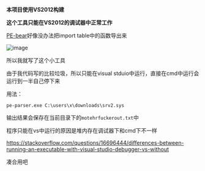 **本项目使用VS2012构建**

**这个工具只能在VS2012的调试器中正常工作**

[PE-bear](https://github.com/hasherezade/pe-bear-releases)好像没办法把import table中的函数导出来

![image](https://user-images.githubusercontent.com/106856146/171994056-102b6834-f6ce-4957-a27d-530f2c126f14.png)

所以我就写了这个小工具

由于我代码写的比较垃圾，所以只能在visual stduio中运行，直接在cmd中运行会运行到一半自己停下来

用法：
```
pe-parser.exe C:\users\x\downloads\srv2.sys
```

输出结果会保存在当前目录下的`motehrfuckerout.txt`中

程序只能在vs中运行的原因是堆内存在调试器下和cmd下不一样

https://stackoverflow.com/questions/16696444/differences-between-running-an-executable-with-visual-studio-debugger-vs-without

凑合用吧
